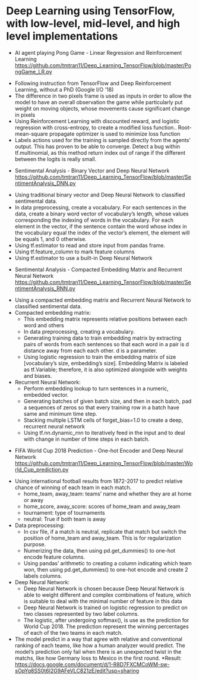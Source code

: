 # Deep Learning using TensorFlow, with low-level, mid-level, and high level implementations

* AI agent playing Pong Game - Linear Regression and Reinforcement Learning
https://github.com/tmtran11/Deep_Learning_TensorFlow/blob/master/PongGame_LR.py
- Following instruction from TensorFlow and Deep Reinforcement Learning, without a PhD (Google I/O '18)
- The difference in two pixels frame is used as inputs in order to allow the model to have an overall observation the game while particularly put weight on moving objects, whose movements cause significant change in pixels
- Using Reinforcement Learning with discounted reward, and logistic regression with cross-entropy, to create a modified loss function.. Root-mean-square propagate optimizer is used to minimize loss function
- Labels actions used for the training is sampled directly from the agents’ output. This has proven to be able to converge.
Detect a bug within tf.multinomial, as this method return index out of range if the different between the logits is really small.

* Sentimental Analysis - Binary Vector and Deep Neural Network
https://github.com/tmtran11/Deep_Learning_TensorFlow/blob/master/SentimentAnalysis_DNN.py
- Using traditional binary vector and Deep Neural Network to classified sentimental data.
- In data preprocessing, create a vocabulary. For each sentences in the data, create a binary word vector of vocabulary’s length, whose values corresponding the indexing of words in the vocabulary. For each element in the vector, if the sentence contain the word whose index in the vocabulary equal the index of the vector’s element, the element will be equals 1, and 0 otherwise.
- Using tf.estimator to read and store input from pandas frame.
- Using tf.feature_column to mark feature columns
- Using tf.estimator to use a built-in Deep Neural Network

* Sentimental Analysis - Compacted Embedding Matrix and Recurrent Neural Network
https://github.com/tmtran11/Deep_Learning_TensorFlow/blob/master/SentimentAnalysis_RNN.py
- Using a compacted embedding matrix and Recurrent Neural Network to classified sentimental data.
- Compacted embedding matrix:
  - This embedding matrix represents relative positions between each word and others
  - In data preprocessing, creating a vocabulary.
  - Generating training data to train embedding matrix by extracting pairs of words from each sentences so that each word in a pair is d  distance away from each each other. d is a parameter.
  - Using logistic regression to train the embedding matrix of size [vocabulary’s size, embedding’s size]. Embedding Matrix is labeled as tf.Variable; therefore, it is also optimized alongside with weights and biases.
- Recurrent Neural Network:
  - Perform embedding lookup to turn sentences in a numeric, embedded vector.
  - Generating batches of given batch size, and then in each batch, pad a sequences of zeros so that every training row in a batch have same and minimum time step.
  - Stacking multiple LSTM cells of forget_bias=1.0 to create a deep, recurrent neural network
  - Using tf.nn.dynamic_rnn to iteratively feed in the input and to deal with change in number of time steps in each batch.

* FIFA World Cup 2018 Prediction - One-hot Encoder and Deep Neural Network
https://github.com/tmtran11/Deep_Learning_TensorFlow/blob/master/World_Cup_prediction.py
- Using international football results from 1872-2017 to predict relative chance of winning of each team in each match.
  - home_team, away_team: teams’ name and whether they are at home or away
  - home_score, away_score: scores of home_team and away_team
  - tournament: type of tournaments
  - neutral: True if both team is away
- Data preprocessing:
  - In csv file, if a match is neutral, replicate that match but switch the position of home_team and away_team. This is for regularization purpose.
  - Numerizing the data, then using pd.get_dummies() to one-hot encode feature columns.
  - Using pandas’ arithmetic to creating a column indicating which team won, then using pd.get_dummies() to one-hot encode and create 2 labels columns. 
- Deep Neural Network:
  - Deep Neural Network is chosen because Deep Neural Network is able to weight different and complex combinations of feature, which is suitable to deal with the minimal number of feature in this data
  - Deep Neural Network is trained on logistic regression to predict on two classes represented by two label columns.
  - The logistic, after undergoing softmax(), is use as the prediction for World Cup 2018. The prediction represent the winning percentages of each of the two teams in each match.
- The model predict in a way that agree with relative and conventional ranking of each teams, like how a human analyzer would predict. The model’s prediction only fail when there is an unexpected twist in the matchs, like how Germany loss to Mexico in the first round.
*Result: https://docs.google.com/document/d/1-R8D7FXCMCoWM-sw-sOpYq8SS0t6I2G9AFeVLC821zE/edit?usp=sharing
